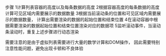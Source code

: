 


步骤
1计算列表容器的高度以及每条数据的高度
2根据容器高度的每条数据的高度计算可见区域内需要展示的数据数量
3根据当前滚动条的位置和可见区域内需要展示的数据数量，
计算出需要渲染的数据的起始位置和结束位置
4在滚动容器中根据需要渲染的数据起始位置和结束位置渲染对应的数据项
5监听滚动事件，当滚动条滚动时，重复上述步骤进行动态渲染

需要注意的是由于虚拟列表需要进行大量的数学计算和DOM操作，
因此需要特别注意性能问题，避免出现卡顿和不良体验